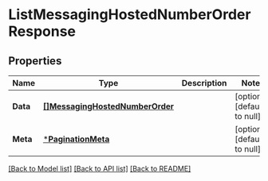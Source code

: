 # ListMessagingHostedNumberOrderResponse

## Properties
Name | Type | Description | Notes
------------ | ------------- | ------------- | -------------
**Data** | [**[]MessagingHostedNumberOrder**](MessagingHostedNumberOrder.md) |  | [optional] [default to null]
**Meta** | [***PaginationMeta**](PaginationMeta.md) |  | [optional] [default to null]

[[Back to Model list]](../README.md#documentation-for-models) [[Back to API list]](../README.md#documentation-for-api-endpoints) [[Back to README]](../README.md)

